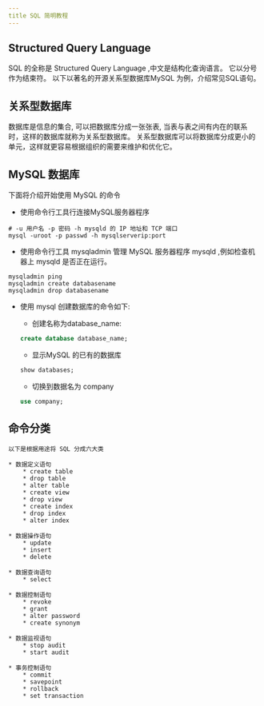 ```yaml
---
title SQL 简明教程
---
```


## Structured Query Language

SQL 的全称是 Structured Query Language ,中文是结构化查询语言。 
它以分号作为结束符。 以下以著名的开源关系型数据库MySQL 为例，介绍常见SQL语句。

## 关系型数据库

数据库是信息的集合, 可以把数据库分成一张张表, 当表与表之间有内在的联系时，这样的数据库就称为关系型数据库。
关系型数据库可以将数据库分成更小的单元，这样就更容易根据组织的需要来维护和优化它。

## MySQL 数据库

下面将介绍开始使用 MySQL 的命令

* 使用命令行工具行连接MySQL服务器程序

```shell
# -u 用户名 -p 密码 -h mysqld 的 IP 地址和 TCP 端口 
mysql -uroot -p passwd -h mysqlserverip:port
```

* 使用命令行工具 mysqladmin 管理 MySQL 服务器程序 mysqld ,例如检查机器上 mysqld 是否正在运行。

```shell
mysqladmin ping
mysqladmin create databasename
mysqladmin drop databasename
```

* 使用 mysql 创建数据库的命令如下:

	* 创建名称为database_name: 

	```sql
	create database database_name;
	```

	* 显示MySQL 的已有的数据库

	```sql
	show databases;
	```

	* 切换到数据名为 company 

	```sql
	use company;
	```

## 命令分类

	以下是根据用途将 SQL 分成六大类

	* 数据定义语句
		* create table
		* drop table
		* alter table
		* create view
		* drop view
		* create index
		* drop index
		* alter index

	* 数据操作语句 
		* update
		* insert 
		* delete

	* 数据查询语句
		* select

	* 数据控制语句
		* revoke
		* grant
		* alter password
		* create synonym

	* 数据监视语句
		* stop audit
		* start audit

	* 事务控制语句
		* commit
		* savepoint
		* rollback
		* set transaction
